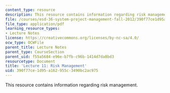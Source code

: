 ```yaml
---
content_type: resource
description: This resource contains information regarding risk management.
file: /courses/esd-36-system-project-management-fall-2012/390f77ce1d95a162955c3490bc2ac975_MITESD_36F12_Lec11.pdf
file_type: application/pdf
learning_resource_types:
- Lecture Notes
license: https://creativecommons.org/licenses/by-nc-sa/4.0/
ocw_type: OCWFile
parent_title: Lecture Notes
parent_type: CourseSection
parent_uid: f55a5684-e96e-b7fb-c96b-1414d7da8bd3
resourcetype: Document
title: 'Lecture 11: Risk Management'
uid: 390f77ce-1d95-a162-955c-3490bc2ac975
---
```

This resource contains information regarding risk management.